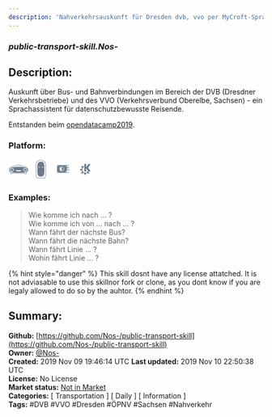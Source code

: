 ```yaml
---
description: 'Nahverkehrsauskunft für Dresden dvb, vvo per MyCroft-Sprachassistent'
---
```


### _public-transport-skill.Nos-_  
## Description:  
Auskunft über Bus- und Bahnverbindungen im Bereich der DVB (Dresdner Verkehrsbetriebe) und des VVO (Verkehrsverbund Oberelbe, Sachsen) - ein Sprachassistent für datenschutzbewusste Reisende.

Entstanden beim [opendatacamp2019](http://www.dresden.de/odcdresden19).  
  
  
### Platform:  
 ![Mark I](../.gitbook/assets/mark-1-icon.png)  ![Mark II](../.gitbook/assets/mark-2-icon.png)  ![Picroft](../.gitbook/assets/picroft-icon.png)  ![plasmoid](../.gitbook/assets/kde.png)   
### Examples:  
> Wie komme ich nach ... ?  
> Wie komme ich von ... nach ... ?  
> Wann fährt der nächste Bus?  
> Wann fährt die nächste Bahn?  
> Wann fährt Linie ... ?  
> Wohin fährt Linie ... ?  
  
{% hint style="danger" %}
This skill dosnt have any license attatched. It is not adviasable to use this skillnor fork or clone, as you dont know if you are legaly allowed to do so by the auhtor.
{% endhint %}
  
## Summary:  
**Github:** [https://github.com/Nos-/public-transport-skill](https://github.com/Nos-/public-transport-skill)  
**Owner:** [@Nos-](https://github.com/Nos-)  
**Created:** 2019 Nov 09 19:46:14 UTC  **Last updated:** 2019 Nov 10 22:50:38 UTC  
**License:** No License  
**Market status:** [Not in Market](https://market.mycroft.ai/skill/)  
**Categories:** [ Transportation ] [ Daily ] [ Information ]   
**Tags:** \#DVB \#VVO \#Dresden \#ÖPNV \#Sachsen \#Nahverkehr   
